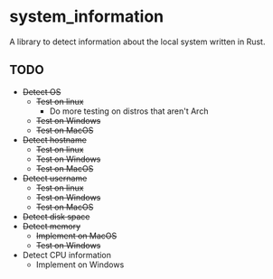 # system_information #
A library to detect information about the local system written in Rust.


## TODO ##
  * ~~Detect OS~~
    * ~~Test on linux~~
      * Do more testing on distros that aren't Arch
    * ~~Test on Windows~~
    * ~~Test on MacOS~~
  * ~~Detect hostname~~
    * ~~Test on linux~~
    * ~~Test on Windows~~
    * ~~Test on MacOS~~
  * ~~Detect username~~
    * ~~Test on linux~~
    * ~~Test on Windows~~
    * ~~Test on MacOS~~
  * ~~Detect disk space~~
  * ~~Detect memory~~
    * ~~Implement on MacOS~~
    * ~~Test on Windows~~
  * Detect CPU information
    * Implement on Windows
